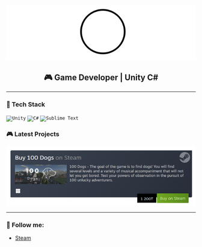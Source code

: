 <p align="center">
  <a href="https://store.steampowered.com/curator/45361862/">
    <img src="https://github.com/NemoKaim/NemoKaim/blob/main/assets/header.png" alt="Header">
  </a>
</p>

<h2 align="center">🎮 Game Developer | Unity C#</h2>

---

### 🔧 Tech Stack
<div >
  <code><img width="50" src="https://raw.githubusercontent.com/marwin1991/profile-technology-icons/refs/heads/main/icons/unity.png" alt="Unity" title="Unity"/></code>
  <code><img width="50" src="https://raw.githubusercontent.com/marwin1991/profile-technology-icons/refs/heads/main/icons/c%23.png" alt="C#" title="C#"/></code>
  <code><img width="50" src="https://raw.githubusercontent.com/marwin1991/profile-technology-icons/refs/heads/main/icons/sublime_text.png" alt="Sublime Text" title="Sublime Text"/></code>
</div>

### 🎮 Latest Projects
<p align="left">
  <a href="https://store.steampowered.com/app/3048670/100_Dogs/">
    <img src="https://github.com/NemoKaim/NemoKaim/blob/main/assets/embed1.png" alt="Header">
  </a>
</p>

---

### 📢 Follow me:
- [Steam](https://store.steampowered.com/curator/45361862/)
